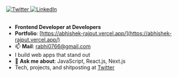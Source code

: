 <div>
  <a href="https://x.com/BroCode1508" target="_blank">
    <img src="https://img.shields.io/twitter/follow/BroCode1508?style=social" alt="Twitter">
  </a>
  <a href="https://www.linkedin.com/in/abhishek-rajput-127887186/" target="_blank">
    <img src="https://img.shields.io/badge/LinkedIn-%230077B5.svg?&style=flat-square&logo=linkedin&logoColor=white" alt="LinkedIn">
  </a>
</div>
<br>

- **Frontend Developer at Developers**
- **Portfolio**: [https://abhishek-rajput.vercel.app/](https://abhishek-rajput.vercel.app/)
- 📫 **Mail**: rabhi0766@gmail.com
- I build web apps that stand out
- 💬 **Ask me about**: JavaScript, React.js, Next.js
- Tech, projects, and shitposting at [Twitter](https://x.com/BroCode1508)
